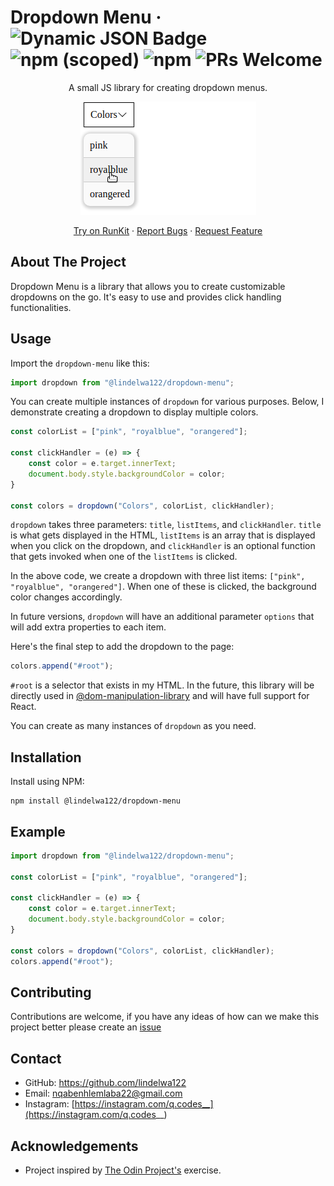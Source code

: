 # Dropdown Menu &middot; ![Dynamic JSON Badge](https://img.shields.io/badge/license-MIT-blue.svg) ![npm (scoped)](https://img.shields.io/npm/v/%40lindelwa122/dropdown-menu) ![npm](https://img.shields.io/npm/dt/%40lindelwa122/dropdown-menu) ![PRs Welcome](https://img.shields.io/badge/PRs-welcome-brightgreen.svg)

<div align="center">
<p>A small JS library for creating dropdown menus.</p>

![Dropdown Menu Preview](./src/images/dropdown-menu-example.png)

<div>
    <a href="https://npm.runkit.com/%40lindelwa122%2Fdropdown-menu">Try on RunKit</a>
    &middot;
    <a href="https://github.com/lindelwa122/dropdown-menu/issues">Report Bugs</a>
    &middot;
    <a href="https://github.com/lindelwa122/dropdown-menu/issues">Request Feature</a>
</div>

</div>

## About The Project

Dropdown Menu is a library that allows you to create customizable dropdowns on the go. It's easy to use and provides click handling functionalities. 

## Usage

Import the `dropdown-menu` like this:

```javascript
import dropdown from "@lindelwa122/dropdown-menu";
```

You can create multiple instances of `dropdown` for various purposes. Below, I demonstrate creating a dropdown to display multiple colors.

```javascript
const colorList = ["pink", "royalblue", "orangered"];

const clickHandler = (e) => {
    const color = e.target.innerText;
    document.body.style.backgroundColor = color;
}

const colors = dropdown("Colors", colorList, clickHandler);
```

`dropdown` takes three parameters: `title`, `listItems`, and `clickHandler`. `title` is what gets displayed in the HTML, `listItems` is an array that is displayed when you click on the dropdown, and `clickHandler` is an optional function that gets invoked when one of the `listItems` is clicked.

In the above code, we create a dropdown with three list items: `["pink", "royalblue", "orangered"]`. When one of these is clicked, the background color changes accordingly.

In future versions, `dropdown` will have an additional parameter `options` that will add extra properties to each item.

Here's the final step to add the dropdown to the page:

```javascript
colors.append("#root");
```

`#root` is a selector that exists in my HTML. In the future, this library will be directly used in [@dom-manipulation-library](https://github.com/lindelwa122/dom-manipulation-library) and will have full support for React.

You can create as many instances of `dropdown` as you need.
## Installation

Install using NPM:

```
npm install @lindelwa122/dropdown-menu
```

## Example

```javascript
import dropdown from "@lindelwa122/dropdown-menu";

const colorList = ["pink", "royalblue", "orangered"];

const clickHandler = (e) => {
    const color = e.target.innerText;
    document.body.style.backgroundColor = color;
}

const colors = dropdown("Colors", colorList, clickHandler);
colors.append("#root");
```

## Contributing

Contributions are welcome, if you have any ideas of how can we make this project better please create an [issue](https://github.com/lindelwa122/dropdown-menu/issues)

## Contact

* GitHub: https://github.com/lindelwa122
* Email: nqabenhlemlaba22@gmail.com
* Instagram: [https://instagram.com/q.codes__](https://instagram.com/q.codes__)

## Acknowledgements

* Project inspired by [The Odin Project's](https://theodinproject.com) exercise.

